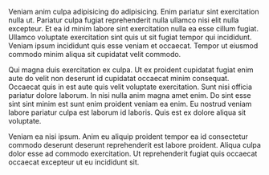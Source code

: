 Veniam anim culpa adipisicing do adipisicing. Enim pariatur sint exercitation nulla ut. Pariatur culpa fugiat reprehenderit nulla ullamco nisi elit nulla excepteur. Et ea id minim labore sint exercitation nulla ea esse cillum fugiat. Ullamco voluptate exercitation sint quis ut sit fugiat tempor qui incididunt. Veniam ipsum incididunt quis esse veniam et occaecat. Tempor ut eiusmod commodo minim aliqua sit cupidatat velit commodo.

Qui magna duis exercitation ex culpa. Ut ex proident cupidatat fugiat enim aute do velit non deserunt id cupidatat occaecat minim consequat. Occaecat quis in est aute quis velit voluptate exercitation. Sunt nisi officia pariatur dolore laborum. In nisi nulla anim magna amet enim. Do sint esse sint sint minim est sunt enim proident veniam ea enim. Eu nostrud veniam labore pariatur culpa est laborum id laboris. Quis est ex dolore aliqua sit voluptate.

Veniam ea nisi ipsum. Anim eu aliquip proident tempor ea id consectetur commodo deserunt deserunt reprehenderit est labore proident. Aliqua culpa dolor esse ad commodo exercitation. Ut reprehenderit fugiat quis occaecat occaecat excepteur ut eu incididunt sit.
